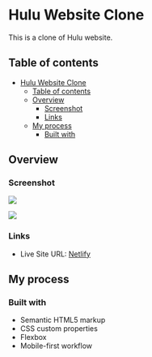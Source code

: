 # Hulu Website Clone

This is a clone of Hulu website.

## Table of contents

- [Hulu Website Clone](#hulu-website-clone)
  - [Table of contents](#table-of-contents)
  - [Overview](#overview)
    - [Screenshot](#screenshot)
    - [Links](#links)
  - [My process](#my-process)
    - [Built with](#built-with)

## Overview

### Screenshot

![](https://res.cloudinary.com/dfrx2gaww/image/upload/v1666701256/web-dev/screens/hulu/desktop_skmkwr.jpg)

![](https://res.cloudinary.com/dfrx2gaww/image/upload/v1666701257/web-dev/screens/hulu/mobile_xcpaig.jpg)

### Links

- Live Site URL: [Netlify](https://sage-gaufre-1780cb.netlify.app)

## My process

### Built with

- Semantic HTML5 markup
- CSS custom properties
- Flexbox
- Mobile-first workflow
